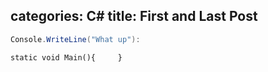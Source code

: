 categories: C#
title: First and Last Post
---

```csharp
Console.WriteLine("What up"):
```

```
static void Main(){     }
```
